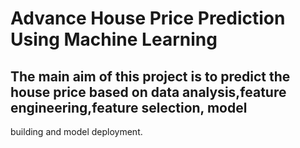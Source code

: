 #  Advance House Price Prediction Using Machine Learning
## The main aim of this project is to predict the house price based on data analysis,feature engineering,feature selection, model
building and model deployment.
